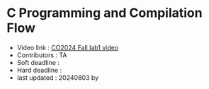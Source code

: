 # C Programming and Compilation Flow

- Video link : <a href="https://youtube.com/" target="_blank">CO2024 Fall lab1 video</a>
- Contributors : TA  
- Soft deadline : 
- Hard deadline :
- last updated : 20240803 by 